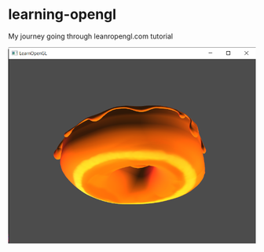 # learning-opengl
My journey going through leanropengl.com tutorial

![rendered image](https://github.com/WestedCrean/learning-opengl/blob/master/donut_output.png)
